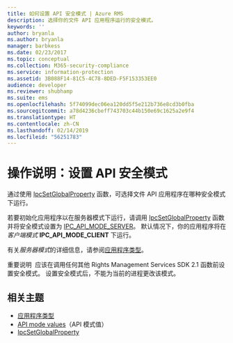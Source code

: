 ```yaml
---
title: 如何设置 API 安全模式 | Azure RMS
description: 选择你的文件 API 应用程序运行的安全模式。
keywords: ''
author: bryanla
ms.author: bryanla
manager: barbkess
ms.date: 02/23/2017
ms.topic: conceptual
ms.collection: M365-security-compliance
ms.service: information-protection
ms.assetid: 3B088F14-81C5-4C78-8DED-F5F153353EE0
audience: developer
ms.reviewer: shubhamp
ms.suite: ems
ms.openlocfilehash: 5f74099dec06ea120dd5f5e212b736e8cd3b0fba
ms.sourcegitcommit: a78d4236cbeff743703c44b150e69c1625a2e9f4
ms.translationtype: HT
ms.contentlocale: zh-CN
ms.lasthandoff: 02/14/2019
ms.locfileid: "56251783"
---
```

# <a name="how-to-set-the-api-security-mode"></a>操作说明：设置 API 安全模式

通过使用 [IpcSetGlobalProperty](https://msdn.microsoft.com/library/hh535270.aspx) 函数，可选择文件 API 应用程序在哪种安全模式下运行。

若要初始化应用程序以在服务器模式下运行，请调用 [IpcSetGlobalProperty](https://msdn.microsoft.com/library/hh535270.aspx) 函数并将安全模式设置为 [IPC\_API\_MODE\_SERVER](https://msdn.microsoft.com/library/hh535236.aspx)。 默认情况下，你的应用程序将在*客户端模式* **IPC\_API\_MODE\_CLIENT** 下运行。

有关*服务器模式*的详细信息，请参阅[应用程序类型](application-types.md)。

重要说明  应该在调用任何其他 Rights Management Services SDK 2.1 函数前设置安全模式。 设置安全模式后，不能为当前的进程更改该模式。

## <a name="related-topics"></a>相关主题

* [应用程序类型](application-types.md)
* [API mode values](https://msdn.microsoft.com/library/hh535236.aspx)（API 模式值）
* [IpcSetGlobalProperty](https://msdn.microsoft.com/library/hh535270.aspx)
